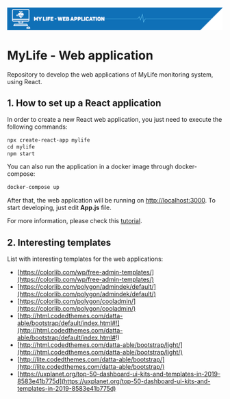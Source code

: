 ![./assets/banner.png](./assets/banner.png)
# MyLife - Web application

Repository to develop the web applications of MyLife monitoring system, using React.


## 1. How to set up a React application

In order to create a new React web application, you just need to execute the following commands:

```console
npx create-react-app mylife
cd mylife
npm start
```
You can also run the application in a docker image through docker-compose:
```bash
docker-compose up
```

After that, the web application will be running on [http://localhost:3000](http://localhost:3000).
To start developing, just edit **App.js** file.

For more information, please check this [tutorial](https://reactjs.org/docs/create-a-new-react-app.html).

## 2. Interesting templates

List with interesting templates for the web applications:

* [https://colorlib.com/wp/free-admin-templates/](https://colorlib.com/wp/free-admin-templates/)
* [https://colorlib.com/polygon/admindek/default/](https://colorlib.com/polygon/admindek/default/)
* [https://colorlib.com/polygon/cooladmin/](https://colorlib.com/polygon/cooladmin/)
* [http://html.codedthemes.com/datta-able/bootstrap/default/index.html#!](http://html.codedthemes.com/datta-able/bootstrap/default/index.html#!)
* [http://html.codedthemes.com/datta-able/bootstrap/light/](http://html.codedthemes.com/datta-able/bootstrap/light/)
* [http://lite.codedthemes.com/datta-able/bootstrap/](http://lite.codedthemes.com/datta-able/bootstrap/)
* [https://uxplanet.org/top-50-dashboard-ui-kits-and-templates-in-2019-8583e41b775d](https://uxplanet.org/top-50-dashboard-ui-kits-and-templates-in-2019-8583e41b775d)

